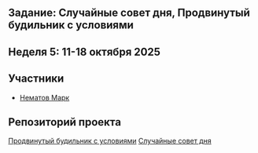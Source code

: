 ## Задание: Случайные совет дня, Продвинутый будильник с условиями
## Неделя 5: 11-18 октября 2025 

## Участники
- [Нематов Марк](https://github.com/nematovmark5-lgtm) 

## Репозиторий проекта
[Продвинутый будильник с условиями](https://github.com/nematovmark5-lgtm/GPSalarm.git)
[Случайные совет дня](https://github.com/nematovmark5-lgtm/SovetDny.git)
